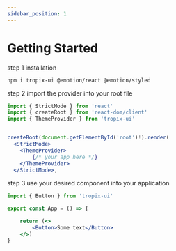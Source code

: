 ```yaml
---
sidebar_position: 1
---
```


# Getting Started



step 1 installation

```shell
npm i tropix-ui @emotion/react @emotion/styled
```


step 2 import the provider into your root file
```jsx title="src/main.js"
import { StrictMode } from 'react'
import { createRoot } from 'react-dom/client'
import { ThemeProvider } from 'tropix-ui'


createRoot(document.getElementById('root')!).render(
  <StrictMode>
    <ThemeProvider>
        {/* your app here */}
    </ThemeProvider>
  </StrictMode>,
```

step 3 use your desired component into your application
```jsx title="src/App.jsx"
import { Button } from 'tropix-ui'

export const App = () => {

    return (<>
        <Button>Some text</Button>     
    </>)
}
```
